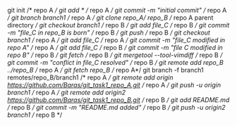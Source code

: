 git init  /* repo A */
git add * /* repo A */
git commit -m "initial commit" /* repo A */
git branch branch1 /* repo A */
git clone repo_A/ repo_B /* repo A parent directory */
git checkout branch1 /* repo B */
git add file_C /* repo B */
git commit -m "file_C in repo_B is born" /* repo B */
git push /* repo B */
git checkout branch1 /* repo A */
git add file_C /* repo A */
git commit -m "file_C modified in repo A" /* repo A */
git add file_C /* repo B */
git commit -m "file C modified in repo B" /* repo B */
git fetch /* repo B */
git mergetool --tool-vimdiff /* repo B */
git commit -m "conflict in file_C resolved" /* repo B */
git remote add repo_B ../repo_B /* repo A */
git fetch repo_B /* repo A*/
git branch -f branch1 remotes/repo_B/branch1 /* repo A */
git remote add origin https://github.com/Baras/git_task1_repo_A.git /* repo A */
git push -u origin branch1 /* repo A */
git remote add origin2 https://github.com/Baras/git_task1_repo_B.git /* repo B */
git add README.md /* repo B */
git commit -m "README.md added" /* repo B */
git push -u origin2 branch1 /* repo B */
